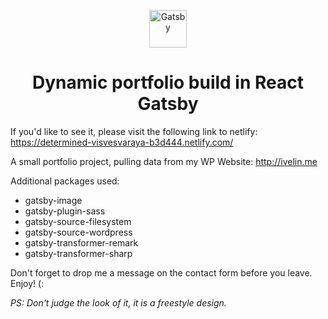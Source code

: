 <p align="center">
  <a href="https://www.gatsbyjs.org">
    <img alt="Gatsby" src="https://www.gatsbyjs.org/monogram.svg" width="60" />
  </a>
</p>
<h1 align="center">
  Dynamic portfolio build in React Gatsby
</h1>
<p>If you'd like to see it, please visit the following link to netlify: <a href="https://determined-visvesvaraya-b3d444.netlify.com/">https://determined-visvesvaraya-b3d444.netlify.com/</a></p>

<p>A small portfolio project, pulling data from my WP Website: <a href="http://ivelin.me">http://ivelin.me</a></p>

<p>Additional packages used:</p>
<ul>
  <li>gatsby-image</li>
  <li>gatsby-plugin-sass</li>
  <li>gatsby-source-filesystem</li>
  <li>gatsby-source-wordpress</li>
  <li>gatsby-transformer-remark</li>
  <li>gatsby-transformer-sharp</li>
</ul>

<p>Don't forget to drop me a message on the contact form before you leave. Enjoy! (:</p>
<p><i>PS: Don't judge the look of it, it is a freestyle design.<i></p>
